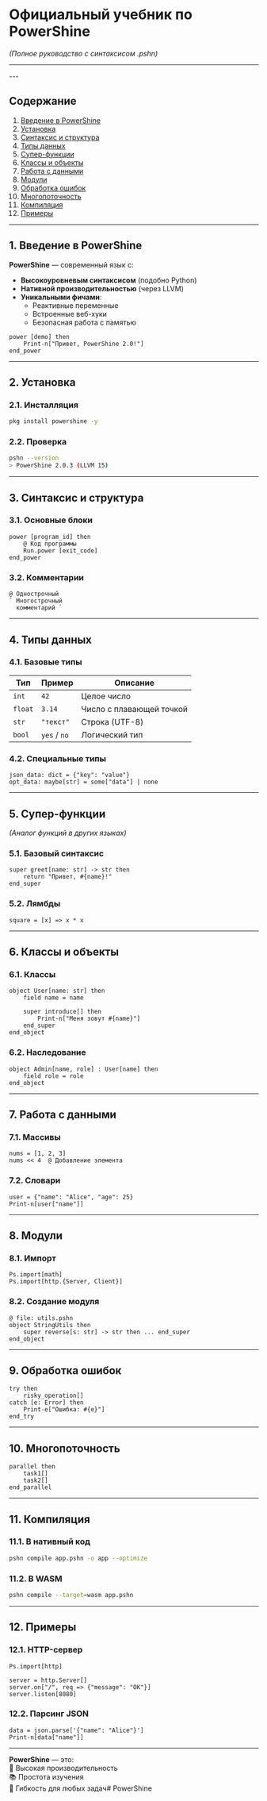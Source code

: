 # **Официальный учебник по PowerShine**  
*(Полное руководство с синтаксисом .pshn)*  
<hr>
---

## **Содержание**  
1. [Введение в PowerShine](#1-введение-в-powershine)  
2. [Установка](#2-установка)  
3. [Синтаксис и структура](#3-синтаксис-и-структура)  
4. [Типы данных](#4-типы-данных)  
5. [Супер-функции](#5-супер-функции)  
6. [Классы и объекты](#6-классы-и-объекты)  
7. [Работа с данными](#7-работа-с-данными)  
8. [Модули](#8-модули)  
9. [Обработка ошибок](#9-обработка-ошибок)  
10. [Многопоточность](#10-многопоточность)  
11. [Компиляция](#11-компиляция)  
12. [Примеры](#12-примеры)  

---

## **1. Введение в PowerShine**  
**PowerShine** — современный язык с:  
- **Высокоуровневым синтаксисом** (подобно Python)  
- **Нативной производительностью** (через LLVM)  
- **Уникальными фичами**:  
  - Реактивные переменные  
  - Встроенные веб-хуки  
  - Безопасная работа с памятью  

```pshn
power [demo] then  
    Print-n["Привет, PowerShine 2.0!"]  
end_power
```

---

## **2. Установка**  
### **2.1. Инсталляция**  
```bash
pkg install powershine -y
```  
### **2.2. Проверка**  
```bash
pshn --version
> PowerShine 2.0.3 (LLVM 15)
```

---

## **3. Синтаксис и структура**  
### **3.1. Основные блоки**  
```pshn
power [program_id] then  
    @ Код программы  
    Run.power [exit_code]  
end_power  
```

### **3.2. Комментарии**  
```pshn
@ Однострочный  
` Многострочный  
  комментарий `  
```

---

## **4. Типы данных**  
### **4.1. Базовые типы**  
| Тип       | Пример          | Описание            |  
|-----------|----------------|---------------------|  
| `int`     | `42`           | Целое число         |  
| `float`   | `3.14`         | Число с плавающей точкой |  
| `str`     | `"текст"`      | Строка (UTF-8)      |  
| `bool`    | `yes` / `no`   | Логический тип      |  

### **4.2. Специальные типы**  
```pshn
json_data: dict = {"key": "value"}  
opt_data: maybe[str] = some["data"] | none  
```

---

## **5. Супер-функции**  
*(Аналог функций в других языках)*  
### **5.1. Базовый синтаксис**  
```pshn
super greet[name: str] -> str then  
    return "Привет, #{name}!"  
end_super  
```

### **5.2. Лямбды**  
```pshn
square = [x] => x * x  
```

---

## **6. Классы и объекты**  
### **6.1. Классы**  
```pshn
object User[name: str] then  
    field name = name  
    
    super introduce[] then  
        Print-n["Меня зовут #{name}"]  
    end_super  
end_object  
```

### **6.2. Наследование**  
```pshn
object Admin[name, role] : User[name] then  
    field role = role  
end_object  
```

---

## **7. Работа с данными**  
### **7.1. Массивы**  
```pshn
nums = [1, 2, 3]  
nums << 4  @ Добавление элемента  
```

### **7.2. Словари**  
```pshn
user = {"name": "Alice", "age": 25}  
Print-n[user["name"]]  
```

---

## **8. Модули**  
### **8.1. Импорт**  
```pshn
Ps.import[math]  
Ps.import[http.{Server, Client}]  
```

### **8.2. Создание модуля**  
```pshn
@ file: utils.pshn  
object StringUtils then  
    super reverse[s: str] -> str then ... end_super  
end_object  
```

---

## **9. Обработка ошибок**  
```pshn
try then  
    risky_operation[]  
catch [e: Error] then  
    Print-e["Ошибка: #{e}"]  
end_try  
```

---

## **10. Многопоточность**  
```pshn
parallel then  
    task1[]  
    task2[]  
end_parallel  
```

---

## **11. Компиляция**  
### **11.1. В нативный код**  
```bash
pshn compile app.pshn -o app --optimize
```

### **11.2. В WASM**  
```bash
pshn compile --target=wasm app.pshn
```

---

## **12. Примеры**  
### **12.1. HTTP-сервер**  
```pshn
Ps.import[http]  

server = http.Server[]  
server.on["/", req => {"message": "OK"}]  
server.listen[8080]  
```

### **12.2. Парсинг JSON**  
```pshn
data = json.parse['{"name": "Alice"}']  
Print-n[data["name"]]  
```
---

**PowerShine** — это:  
🚀 Высокая производительность  
📚 Простота изучения  
🔧 Гибкость для любых задач# PowerShine
